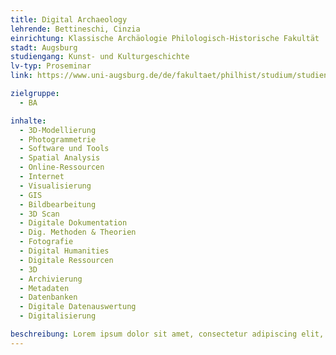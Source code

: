 ```yaml
---
title: Digital Archaeology
lehrende: Bettineschi, Cinzia
einrichtung: Klassische Archäologie Philologisch-Historische Fakultät
stadt: Augsburg
studiengang: Kunst- und Kulturgeschichte
lv-typ: Proseminar
link: https://www.uni-augsburg.de/de/fakultaet/philhist/studium/studiengange-a-bis-z/kunst-und-kulturgeschichte-bachelor/aktuell/lehrveranstaltungen-im-sommersemester-2020/

zielgruppe:
  - BA

inhalte:
  - 3D-Modellierung
  - Photogrammetrie
  - Software und Tools
  - Spatial Analysis
  - Online-Ressourcen
  - Internet
  - Visualisierung
  - GIS
  - Bildbearbeitung
  - 3D Scan
  - Digitale Dokumentation
  - Dig. Methoden & Theorien
  - Fotografie
  - Digital Humanities
  - Digitale Ressourcen
  - 3D
  - Archivierung
  - Metadaten
  - Datenbanken
  - Digitale Datenauswertung
  - Digitalisierung

beschreibung: Lorem ipsum dolor sit amet, consectetur adipiscing elit, sed do eiusmod tempor incididunt ut labore et dolore magna aliqua. Ut enim ad minim veniam, quis nostrud exercitation ullamco laboris nisi ut aliquip ex ea commodo consequat. Duis aute irure dolor in reprehenderit in voluptate velit esse cillum dolore eu fugiat nulla pariatur. Excepteur sint occaecat cupidatat non proident, sunt in culpa qui officia deserunt mollit anim id est laborum.
---
```

 

